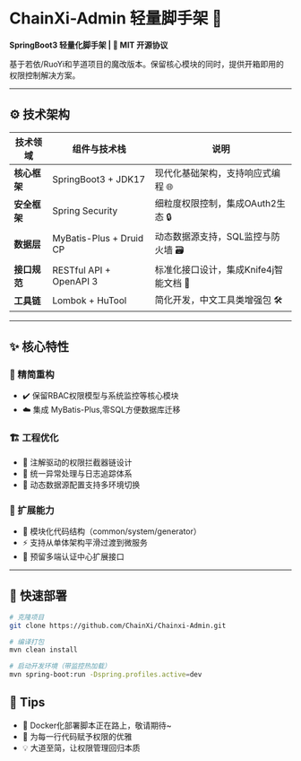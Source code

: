 # ChainXi-Admin 轻量脚手架 🚀

**SpringBoot3 轻量化脚手架 | 📜 MIT 开源协议**

基于若依/RuoYi和芋道项目的魔改版本。保留核心模块的同时，提供开箱即用的权限控制解决方案。

---

## ⚙️ 技术架构

| 技术领域       | 组件与技术栈                  | 说明                                       |
|----------------|-------------------------|--------------------------------------------|
| **核心框架**   | SpringBoot3 + JDK17     | 现代化基础架构，支持响应式编程 🌐          |
| **安全框架**   | Spring Security         | 细粒度权限控制，集成OAuth2生态 🔒         |
| **数据层**     | MyBatis-Plus + Druid CP | 动态数据源支持，SQL监控与防火墙 🗃️        |
| **接口规范**   | RESTful API + OpenAPI 3 | 标准化接口设计，集成Knife4j智能文档 📡     |
| **工具链**     | Lombok + HuTool         | 简化开发，中文工具类增强包 🛠️            |

---

## ✨ 核心特性

### 🚩 精简重构
- ✔️ 保留RBAC权限模型与系统监控等核心模块
- ☁️ 集成 MyBatis-Plus,零SQL方便数据库迁移

### 🏗️ 工程优化
- 🎯 注解驱动的权限拦截器链设计
- 📝 统一异常处理与日志追踪体系
- 🔄 动态数据源配置支持多环境切换

### 🔌 扩展能力
- 🧩 模块化代码结构（common/system/generator）
- ⚡ 支持从单体架构平滑过渡到微服务
- 🔮 预留多端认证中心扩展接口

---

## 🚀 快速部署

```bash
# 克隆项目
git clone https://github.com/ChainXi/Chainxi-Admin.git  

# 编译打包
mvn clean install  

# 启动开发环境（带监控热加载）
mvn spring-boot:run -Dspring.profiles.active=dev
```

## 📢 Tips
- 🐳 Docker化部署脚本正在路上，敬请期待~
- 🎉 为每一行代码赋予权限的优雅
- 💡 大道至简，让权限管理回归本质
